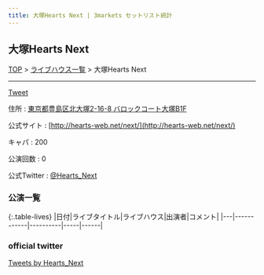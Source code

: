 ```yaml
---
title: 大塚Hearts Next | 3markets セットリスト統計
---
```

## 大塚Hearts Next

[TOP](/setlist/) > [ライブハウス一覧](livehouses.html) > 大塚Hearts Next

___

<a href="https://twitter.com/share?ref_src=twsrc%5Etfw" data-text="3markets[ ]セットリスト > 大塚Hearts Next" class="twitter-share-button" data-via="3markets" data-hashtags="3markets" data-related="3markets" data-show-count="false">Tweet</a>

住所
:    <a href="https://www.google.co.jp/maps/search/%E6%9D%B1%E4%BA%AC%E9%83%BD%E8%B1%8A%E5%B3%B6%E5%8C%BA%E5%8C%97%E5%A4%A7%E5%A1%9A2-16-8%20%E3%83%90%E3%83%AD%E3%83%83%E3%82%AF%E3%82%B3%E3%83%BC%E3%83%88%E5%A4%A7%E5%A1%9AB1F" rel="noopener noreferrer" target="_blank">東京都豊島区北大塚2-16-8 バロックコート大塚B1F</a>

公式サイト
:    [http://hearts-web.net/next/](http://hearts-web.net/next/)

キャパ
:    200

公演回数
: 0


公式Twitter
: <a href="https://twitter.com/Hearts_Next">@Hearts_Next</a>


### 公演一覧

{:.table-lives}
|日付|ライブタイトル|ライブハウス|出演者|コメント|
|---|------------|----------|-----|------|




### official twitter

<a class="twitter-timeline" href="https://twitter.com/Hearts_Next?ref_src=twsrc%5Etfw">Tweets by Hearts_Next</a> <script async src="https://platform.twitter.com/widgets.js" charset="utf-8"></script>


<script async src="https://platform.twitter.com/widgets.js" charset="utf-8"></script>